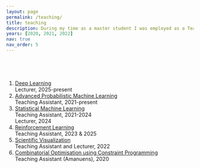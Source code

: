 ```yaml
---
layout: page
permalink: /teaching/
title: teaching
description: During my time as a master student I was employed as a Teaching Assistant at the IT department of Uppsala University. As part of my PhD education I am working 20% on teaching duties.
years: [2020, 2021, 2022]
nav: true
nav_order: 5
---
```


<div class="publications">
  <h2 class="year">&nbsp;</h2>
  <ol class="bibliography">
  <li>
  <div class="row">
    <div class="col-sm-8">
      <div class="title"><a href="https://www.uu.se/en/study/syllabus?query=49438">Deep Learning</a></div>
    </div>
  </div>
  <div class="row">
    <div class="col-sm-8">
      <div>Lecturer, 2025-present </div>
    </div>
  </div>
  </li>
    <li>
  <div class="row">
    <div class="col-sm-8">
      <div class="title"><a href="https://www.uu.se/en/admissions/freestanding-courses/course-syllabus/?kpid=45074&lasar=22%2F23&typ=1">Advanced Probabilistic Machine Learning</a></div>
    </div>
  </div>
  <div class="row">
    <div class="col-sm-8">
      <div>Teaching Assistant, 2021-present </div>
    </div>
  </div>
  </li>
    <li>
      <div class="row">
      <div class="col-sm-8">
        <div class="title"><a href="https://www.uu.se/en/admissions/freestanding-courses/course-syllabus/?kpid=41831&lasar=22%2F23&typ=1">Statistical Machine Learning</a></div>
      </div>
      </div>
      <div class="row">
      <div class="col-sm-8">
        <div>Teaching Assistant, 2021-2024 </div>
      </div>
      <div class="col-sm-8">
        <div>Lecturer, 2024 </div>
      </div>
      </div>
    </li>
    <li>
      <div class="row">
      <div class="col-sm-8">
        <div class="title"><a href="https://www.uu.se/en/admissions/freestanding-courses/course/?kKod=1RT747&typ=1">Reinforcement Learning</a></div>
      </div>
      </div>
      <div class="row">
      <div class="col-sm-8">
        <div>Teaching Assistant, 2023 & 2025 </div>
      </div>
      </div>
    </li>
    <li>
      <div class="row">
      <div class="col-sm-8">
        <div class="title"><a href="https://www.uu.se/en/admissions/master/selma/kursplan/?kKod=1TD389">Scientific Visualization</a></div>
      </div>
      </div>
      <div class="row">
      <div class="col-sm-8">
        <div>Teaching Assistant and Lecturer, 2022</div>
      </div>
      </div>
    </li>
    <li>
      <div class="row">
      <div class="col-sm-8">
        <div class="title"><a href="https://www.uu.se/en/admissions/master/selma/kursplan/?kKod=1DL441">Combinatorial Optimisation using Constraint Programming</a></div>
      </div>
      </div>
      <div class="row">
      <div class="col-sm-8">
        <div>Teaching Assistant (Amanuens), 2020</div>
      </div>
      </div>
    </li>
  </ol>
</div>
